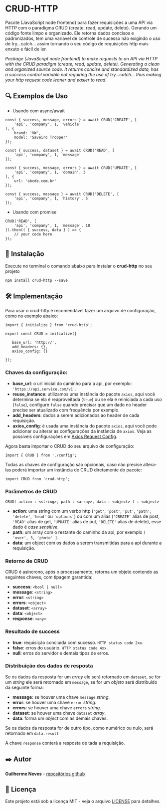 # CRUD-HTTP

Pacote (JavaScript node frontend) para fazer requisições a uma API via HTTP com o paradigma CRUD (create, read, update, delete). Gerando um código fonte limpo e organizado. Ele retorna dados concisos e padronizados, tem uma variavel de controle de sucesso não exigindo o uso de try...catch... assim tornando o seu código de requisições http mais enxuto e fácil de ler.

*Package (JavaScript node frontend) to make requests to an API via HTTP with the CRUD paradigm (create, read, update, delete). Generating a clean and organized source code. It returns concise and standardized data, has a success control variable not requiring the use of try...catch... thus making your http request code leaner and easier to read.*

## 🔍 Exemplos de Uso

 - Usando com async/await

```
const { success, message, errors } = await CRUD('CREATE', [
    'api', 'company', 1, 'vehicle'
], {
    brand: 'VW',
    model: 'Saveiro Trooper'
});

const { success, dataset } = await CRUD('READ', [
    'api', 'company', 1, 'message'
]);

const { success, message, errors } = await CRUD('UPDATE', [
    'api', 'company', 1, 'domain', 3
], {
    url: 'abcde.com.br'
});

const { success, message } = await CRUD('DELETE', [
    'api', 'company', 1, 'history', 5
]);
```

 - Usando com promise

```
CRUD('READ', [
    'api', 'company', 1, 'message', 10
]).then(( { success, data } ) => {
    // your code here
});
```

## 🚀 Instalação


Execute no terminal o comando abaixo para instalar o **crud-http** no seu projeto

```
npm install crud-http --save
```

## 🛠️ Implementação

 Para usar o crud-http é recomendável fazer um arquivo de configuração, como no exemplo abaixo:

 ```
import { initialize } from 'crud-http';

export const CRUD = initialize({

    base_url: 'http://',
    add_headers: {},
    axios_config: {}

});

 ```

 ### Chaves da configuração:
 
  - **base_url**: o url inicial do caminho para a api, por exemplo: ```'https://api.service.com/v1'```.
  - **reuse_instance**: utilizamos uma instância do pacote ```axios```, aqui você determina se ela é reaproveitada (```true```) ou se ela é reiniciada a cada uso (```false```), configure ```false``` quando precisar que um dado no header precise ser atualizado com frequência por exemplo.
  - **add_headers**: dados a serem adicionados ao header de cada requisição.
  - **axios_config**: é usada uma instância do pacote ```axios```, aqui você pode adicionar ou alterar as configurações da instância de ```axios```. Veja as possíveis configurações em [Axios Request Config](https://axios-http.com/docs/req_config).

Agora basta importar o CRUD do seu arquivo de configuração:
```
import { CRUD } from './config';
```
Todas as chaves de configuração são opcionais, caso não precise altera-las poderá importar um instância de CRUD diretamente do pacote:

```
import CRUD from 'crud-http';
```

### Parâmetros de CRUD

```
CRUD( action : <string>, path : <array>, data : <object> ) : <object>
```

 - **action**: uma string com um verbo http (```'get'```, ```'post'```, ```'put'```, ```'path'```, ```'delete'```, ```'head'``` ou ```'options'```) ou com um alias (```'CREATE'``` alias de post, ```'READ'``` alias de get, ```'UPDATE'``` alias de put, ```'DELETE'``` alias de delete), esse dado é *case sensitive*.
 - **path**: um array com o restante do caminho da api, por exemplo ```[ 'user', 3, 'photo' ]```.
 - **data**: um object com os dados a serem transmitidas para a api durante a requisição.

### Retorno de CRUD

CRUD é asincrono, após o processamento, retorna um objeto contendo as seguintes chaves, com tipagem garantida:

 - **success**: ```<bool | null>```
 - **message**: ```<string>```
 - **error**: ```<string>```
 - **errors**: ```<object>```
 - **dataset**: ```<array>```
 - **data**: ```<object>```
 - **response**: ```<any>```

### Resultado de **success**

 - **true**: requisição concluída com sucesso. ```HTTP status code 2xx```.
 - **false**: erros do usuário. ```HTTP status code 4xx```.
 - **null**: erros do servidor e demais tipos de erros.

### Distribuição dos dados de resposta

 Se os dados da resposta for um *array* ele será retornado em ```dataset```, se for um *string* ele será retornado em ```message```, se for um *objeto* será distribuído da seguinte forma:

 - **message**: se houver uma chave ```message``` *string*.
 - **error**: se houver uma chave ```error``` *string*.
 - **errors**: se houver uma chave ```errors``` *string*.
 - **dataset**: se houver uma chave ```dataset``` *array*.
 - **data**: forma um *object* com as demais chaves.
 
 Se os dados da resposta for de outro tipo, como numérico ou nulo, será retornado em ```data.result```

 A chave ```response``` conterá a resposta de tada a requisição.

## ✒️ Autor

  **Guilherme Neves** - [repositórios github](https://github.com/guilhermeasn/)

## 📄 Licença

Este projeto está sob a licença MIT - veja o arquivo [LICENSE](https://github.com/guilhermeasn/CRUD-HTTP/blob/master/LICENSE) para detalhes.

